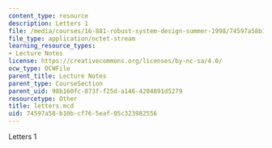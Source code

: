 ```yaml
---
content_type: resource
description: Letters 1
file: /media/courses/16-881-robust-system-design-summer-1998/74597a58b10bcf765eaf05c323982556_letters.mcd
file_type: application/octet-stream
learning_resource_types:
- Lecture Notes
license: https://creativecommons.org/licenses/by-nc-sa/4.0/
ocw_type: OCWFile
parent_title: Lecture Notes
parent_type: CourseSection
parent_uid: 98b160fc-873f-f25d-a146-4204891d5279
resourcetype: Other
title: letters.mcd
uid: 74597a58-b10b-cf76-5eaf-05c323982556
---
```

Letters 1